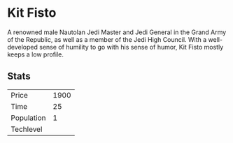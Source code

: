 # Kit Fisto

A renowned male Nautolan Jedi Master and Jedi General in the Grand Army of the Republic, as well as a member of the Jedi High Council. With a well-developed sense of humility to go with his sense of humor, Kit Fisto mostly keeps a low profile.

## Stats

<table>
    <tr>
        <td>Price</td>
        <td>1900</td>
    </tr>
    <tr>
        <td>Time</td>
        <td>25</td>
    </tr>
    <tr>
        <td>Population</td>
        <td>1</td>
    </tr>
    <tr>
        <td>Techlevel</td>
        <td></td>
    </tr>
</table>
